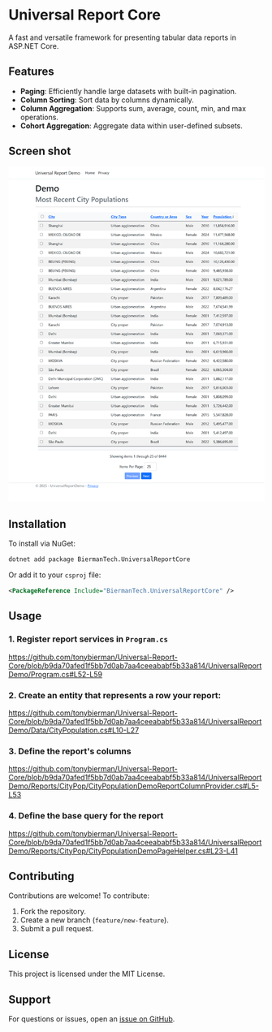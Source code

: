 # Universal Report Core

A fast and versatile framework for presenting tabular data reports in ASP.NET Core.

## Features

- **Paging**: Efficiently handle large datasets with built-in pagination.
- **Column Sorting**: Sort data by columns dynamically.
- **Column Aggregation**: Supports sum, average, count, min, and max operations.
- **Cohort Aggregation**: Aggregate data within user-defined subsets.

## Screen shot

![Screenshot](screenshot.png)

## Installation

To install via NuGet:

```sh
dotnet add package BiermanTech.UniversalReportCore
```

Or add it to your `csproj` file:

```xml
<PackageReference Include="BiermanTech.UniversalReportCore" />
```

## Usage

### 1. Register report services in `Program.cs`

https://github.com/tonybierman/Universal-Report-Core/blob/b9da70afed1f5bb7d0ab7aa4ceeababf5b33a814/UniversalReportDemo/Program.cs#L52-L59

### 2. Create an entity that represents a row your report:

https://github.com/tonybierman/Universal-Report-Core/blob/b9da70afed1f5bb7d0ab7aa4ceeababf5b33a814/UniversalReportDemo/Data/CityPopulation.cs#L10-L27

### 3. Define the report's columns

https://github.com/tonybierman/Universal-Report-Core/blob/b9da70afed1f5bb7d0ab7aa4ceeababf5b33a814/UniversalReportDemo/Reports/CityPop/CityPopulationDemoReportColumnProvider.cs#L5-L53

### 4. Define the base query for the report

https://github.com/tonybierman/Universal-Report-Core/blob/b9da70afed1f5bb7d0ab7aa4ceeababf5b33a814/UniversalReportDemo/Reports/CityPop/CityPopulationDemoPageHelper.cs#L23-L41

## Contributing

Contributions are welcome! To contribute:

1. Fork the repository.
2. Create a new branch (`feature/new-feature`).
3. Submit a pull request.

## License

This project is licensed under the MIT License.

## Support

For questions or issues, open an [issue on GitHub](https://github.com/tonybierman/Universal-Report-Core/issues).
